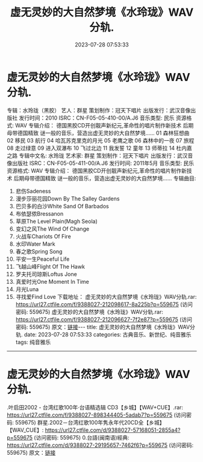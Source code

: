 ﻿---
title: 虚无灵妙的大自然梦境《水玲珑》WAV分轨.
date: 2023-07-28 07:53:33
categories: 古典音乐、新世纪、纯音雅乐
tags: 纯音雅乐
---
# 虚无灵妙的大自然梦境《水玲珑》WAV分轨.

专辑：水玲珑（黑胶）
艺人：群星
策划制作：冠天下唱片
出版发行：武汉音像出版社
发行时间：2010
ISRC：CN-F05-05-410-00/A.J6
音乐类型: 民乐
资源格式: WAV
专辑介绍：
德国黑胶CD开创靓声新纪元,革命性的唱片制作新技术 后期母带德国精致
谜一般的音乐，营造出虚无灵妙的大自然梦境……
01 森林狂想曲
02 移民
03 航行
04 哈瓦苏克里克的月光
05 老鹰之歌
06 森林中的一夜
07 旅程
08 走过绿意
09 进入双瀑布
10 飞过北边
11 我发誓
12 童年
13 师蒂拉
14 杜内嘉之路
专辑中文名: 水玲珑
艺术家: 群星
策划制作：冠天下唱片
出版发行：武汉音像出版社
ISRC：CN-F05-05-411-00/A.J6
发行时间: 2011年5月
音乐类型: 民乐
资源格式: WAV
专辑介绍：
德国黑胶CD开创靓声新纪元,革命性的唱片制作新技术 后期母带德国精致
谜一般的音乐，营造出虚无灵妙的大自然梦境……
专辑曲目:
01. 悲伤Sadeness
02. 漫步莎丽花园Down By The Salley Gardens
03. 巴贝多的白沙White Sand Of Barbados
04. 布依瑟侬Bressanon
05. 草原The Level Plain(Magh Seola)
06. 变幻之风The Wind Of Change
07. 火战车Chariots Of Fire
08. 水印Water Mark
09. 春之歌Spring Song
10. 平安一生Peaceful Life
11. 飞越山峰Flight Of The Hawk
12. 罗夫托司琼斯Loftus Jone
13. 真爱时光One Moment In Time
14. 月光Luna
15. 寻找爱Find Love
下载地址：
虚无灵妙的大自然梦境《水玲珑》WAV分轨.rar: https://url27.ctfile.com/f/9388027-212098617-8a225b?p=559675
(访问密码: 559675)
虚无灵妙的大自然梦境《水玲珑》WAV分轨.rar: https://url27.ctfile.com/f/9388027-212096627-7f2e87?p=559675
(访问密码: 559675)
原文：[链接](https://blog.sina.com.cn/s/blog_1647c7e76010312vl.html)---
title: 虚无灵妙的大自然梦境《水玲珑》WAV分轨.
date: 2023-07-28 07:53:33
categories: 古典音乐、新世纪、纯音雅乐
tags: 纯音雅乐
---
# 虚无灵妙的大自然梦境《水玲珑》WAV分轨.

.叶启田2002 - 台湾红歌100年·台语精选辑
CD3【乡城】【WAV+CUE】.rar: https://url27.ctfile.com/f/9388027-898344405-5adab7?p=559675
(访问密码: 559675)
群星.2002－台湾红歌100年隽永年代20CD全【乡城】【WAV_CUE】: https://url27.ctfile.com/d/9388027-57168051-2855a4?p=559675
(访问密码: 559675)
0.台語(闽南语)經典: https://url27.ctfile.com/d/9388027-29195657-7462f6?p=559675
(访问密码: 559675)
原文：[链接](https://blog.sina.com.cn/s/blog_1647c7e76010312vl.html)